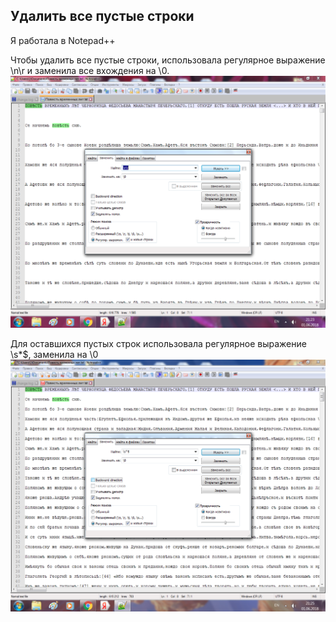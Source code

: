 
## Удалить все пустые строки

Я работала в Notepad++

Чтобы удалить все пустые строки, использовала регулярное выражение \n\r и заменила все вхождения на \0.
![](https://github.com/whydid/hw9/blob/master/%D1%81%D0%BA%D1%80%D0%B8%D0%BD1..png)

Для оставшихся пустых строк использовала регулярное выражение \s*$, заменила на \0
![](https://github.com/whydid/hw9/blob/master/%D1%81%D0%BA%D1%80%D0%B8%D0%BD2.png)
